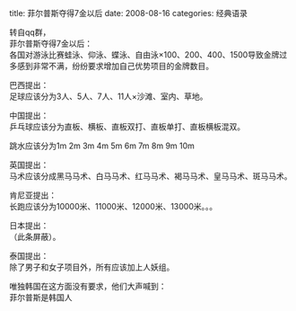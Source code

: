 title: 菲尔普斯夺得7金以后
date: 2008-08-16
categories: 经典语录

转自qq群，  
菲尔普斯夺得7金以后：  
各国对游泳比赛蛙泳、仰泳、蝶泳、自由泳×100、200、400、1500导致金牌过多感到非常不满，纷纷要求增加自己优势项目的金牌数目。  
  
巴西提出：  
足球应该分为3人、5人、7人、11人×沙滩、室内、草地。  
  
中国提出：  
乒乓球应该分为直板、横板、直板双打、直板单打、直板横板混双。  
  
跳水应该分为1m 2m 3m 4m 5m 6m 7m 8m 9m 10m  
  
英国提出：  
马术应该分成黑马马术、白马马术、红马马术、褐马马术、皇马马术、斑马马术。  
  
肯尼亚提出：  
长跑应该分为10000米、11000米、12000米、13000米。。。  
  
日本提出：  
（此条屏蔽）。  
  
泰国提出：  
除了男子和女子项目外，所有应该加上人妖组。  
  
唯独韩国在这方面没有要求，他们大声喊到：  
菲尔普斯是韩国人
